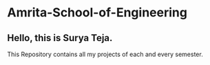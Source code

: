 # Amrita-School-of-Engineering
## Hello, this is Surya Teja.
This Repository contains all my projects of each and every semester. 
